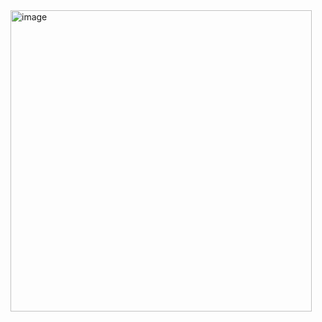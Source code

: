
<img width="482" alt="image" src="https://user-images.githubusercontent.com/102294177/229868558-aea4086a-a482-4086-8f7a-2956a3e488dd.png">
